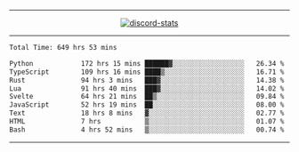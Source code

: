 <a href="https://www.github.com/ripavoid" target="_blank" rel="noreferrer">

-------

<div align='center'>
    <a href='https://discordapp.com/users/825178146797518881'>
        <img align='center' alt='discord-stats' src='https://api.discord-status.me/825178146797518881?nitro&boost=4&gradient=%231e0b1a%2C%23000000%2C%23000000%2C%23160316'></img>
    </a>
</div>

-------

<!--START_SECTION:waka-->

```txt
Total Time: 649 hrs 53 mins

Python            172 hrs 15 mins ██████▓░░░░░░░░░░░░░░░░░░   26.34 %
TypeScript        109 hrs 16 mins ████▒░░░░░░░░░░░░░░░░░░░░   16.71 %
Rust              94 hrs 3 mins   ███▓░░░░░░░░░░░░░░░░░░░░░   14.38 %
Lua               91 hrs 40 mins  ███▓░░░░░░░░░░░░░░░░░░░░░   14.02 %
Svelte            64 hrs 21 mins  ██▒░░░░░░░░░░░░░░░░░░░░░░   09.84 %
JavaScript        52 hrs 19 mins  ██░░░░░░░░░░░░░░░░░░░░░░░   08.00 %
Text              18 hrs 8 mins   ▓░░░░░░░░░░░░░░░░░░░░░░░░   02.77 %
HTML              7 hrs           ▒░░░░░░░░░░░░░░░░░░░░░░░░   01.07 %
Bash              4 hrs 52 mins   ▒░░░░░░░░░░░░░░░░░░░░░░░░   00.74 %
```

<!--END_SECTION:waka-->

-------
